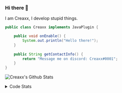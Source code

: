 ### Hi there 👋

I am Creaxx, I develop stupid things. 

```java
public class Creaxx implements JavaPlugin {

    public void onEnable() {
        System.out.println("Hello there!");
    }
    
    public String getContactInfo() {
        return "Message me on discord: Creaxx#0001";
    }
}
```

![Creaxx's Github Stats](https://github-readme-stats.vercel.app/api?username=CreaxxOG&show_icons=true&theme=dark&count_private=true)

<details>
  <summary>Code Stats</summary>

<!--START_SECTION:waka-->
![Code Time](http://img.shields.io/badge/Code%20Time-1%2C218%20hrs%2052%20mins-blue)

![Lines of code](https://img.shields.io/badge/From%20Hello%20World%20I%27ve%20Written-569.1%20thousand%20lines%20of%20code-blue)

**🐱 My GitHub Data** 

> 📦 66.3 kB Used in GitHub's Storage 
 > 
> 🏆 1,352 Contributions in the Year 2023
 > 
> 🚫 Not Opted to Hire
 > 
> 📜 4 Public Repositories 
 > 
> 🔑 2 Private Repositories 
 > 
**I'm a Night 🦉** 

```text
🌞 Morning                295 commits         ██░░░░░░░░░░░░░░░░░░░░░░░   07.08 % 
🌆 Daytime                1759 commits        ███████████░░░░░░░░░░░░░░   42.24 % 
🌃 Evening                2045 commits        ████████████░░░░░░░░░░░░░   49.11 % 
🌙 Night                  65 commits          ░░░░░░░░░░░░░░░░░░░░░░░░░   01.56 % 
```
📅 **I'm Most Productive on Saturday** 

```text
Monday                   513 commits         ███░░░░░░░░░░░░░░░░░░░░░░   12.32 % 
Tuesday                  564 commits         ███░░░░░░░░░░░░░░░░░░░░░░   13.54 % 
Wednesday                590 commits         ████░░░░░░░░░░░░░░░░░░░░░   14.17 % 
Thursday                 657 commits         ████░░░░░░░░░░░░░░░░░░░░░   15.78 % 
Friday                   381 commits         ██░░░░░░░░░░░░░░░░░░░░░░░   09.15 % 
Saturday                 781 commits         █████░░░░░░░░░░░░░░░░░░░░   18.76 % 
Sunday                   678 commits         ████░░░░░░░░░░░░░░░░░░░░░   16.28 % 
```


📊 **This Week I Spent My Time On** 

```text
💬 Programming Languages: 
Java                     26 hrs 22 mins      ████████████████████████░   96.60 % 
XML                      20 mins             ░░░░░░░░░░░░░░░░░░░░░░░░░   01.26 % 
Kotlin                   15 mins             ░░░░░░░░░░░░░░░░░░░░░░░░░   00.95 % 
YAML                     12 mins             ░░░░░░░░░░░░░░░░░░░░░░░░░   00.79 % 
JAVA                     2 mins              ░░░░░░░░░░░░░░░░░░░░░░░░░   00.16 % 

🔥 Editors: 
IntelliJ                 27 hrs 18 mins      █████████████████████████   100.00 % 
```

**I Mostly Code in Java** 

```text
Java                     57 repos            ████████████████████░░░░░   81.43 % 
Kotlin                   8 repos             ███░░░░░░░░░░░░░░░░░░░░░░   11.43 % 
CSS                      2 repos             █░░░░░░░░░░░░░░░░░░░░░░░░   02.86 % 
TypeScript               2 repos             █░░░░░░░░░░░░░░░░░░░░░░░░   02.86 % 
EJS                      1 repo              ░░░░░░░░░░░░░░░░░░░░░░░░░   01.43 % 
```




 Last Updated on 22/04/2023 01:26:11 UTC
<!--END_SECTION:waka-->
</details>
